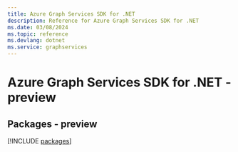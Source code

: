 ```yaml
---
title: Azure Graph Services SDK for .NET
description: Reference for Azure Graph Services SDK for .NET
ms.date: 03/08/2024
ms.topic: reference
ms.devlang: dotnet
ms.service: graphservices
---
```

# Azure Graph Services SDK for .NET - preview
## Packages - preview
[!INCLUDE [packages](graph-services-index.md)]
